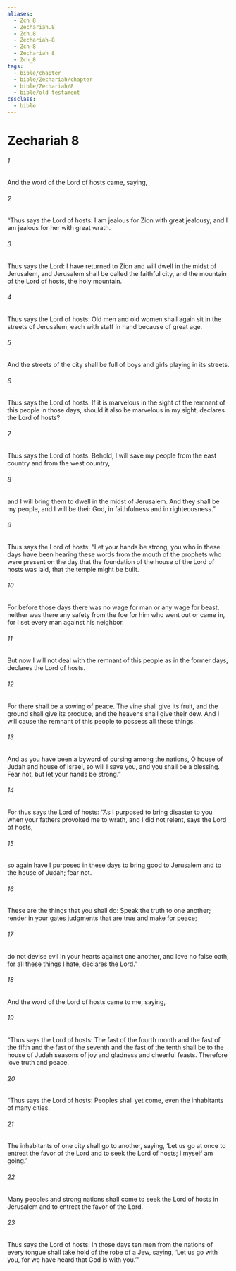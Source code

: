 ```yaml
---
aliases:
  - Zch 8
  - Zechariah.8
  - Zch.8
  - Zechariah-8
  - Zch-8
  - Zechariah_8
  - Zch_8
tags:
  - bible/chapter
  - bible/Zechariah/chapter
  - bible/Zechariah/8
  - bible/old testament
cssclass:
  - bible
---
```


# Zechariah 8

###### 1
And the word of the Lord of hosts came, saying,
###### 2
“Thus says the Lord of hosts: I am jealous for Zion with great jealousy, and I am jealous for her with great wrath.
###### 3
Thus says the Lord: I have returned to Zion and will dwell in the midst of Jerusalem, and Jerusalem shall be called the faithful city, and the mountain of the Lord of hosts, the holy mountain.
###### 4
Thus says the Lord of hosts: Old men and old women shall again sit in the streets of Jerusalem, each with staff in hand because of great age.
###### 5
And the streets of the city shall be full of boys and girls playing in its streets.
###### 6
Thus says the Lord of hosts: If it is marvelous in the sight of the remnant of this people in those days, should it also be marvelous in my sight, declares the Lord of hosts?
###### 7
Thus says the Lord of hosts: Behold, I will save my people from the east country and from the west country,
###### 8
and I will bring them to dwell in the midst of Jerusalem. And they shall be my people, and I will be their God, in faithfulness and in righteousness.”
###### 9
Thus says the Lord of hosts: “Let your hands be strong, you who in these days have been hearing these words from the mouth of the prophets who were present on the day that the foundation of the house of the Lord of hosts was laid, that the temple might be built.
###### 10
For before those days there was no wage for man or any wage for beast, neither was there any safety from the foe for him who went out or came in, for I set every man against his neighbor.
###### 11
But now I will not deal with the remnant of this people as in the former days, declares the Lord of hosts.
###### 12
For there shall be a sowing of peace. The vine shall give its fruit, and the ground shall give its produce, and the heavens shall give their dew. And I will cause the remnant of this people to possess all these things.
###### 13
And as you have been a byword of cursing among the nations, O house of Judah and house of Israel, so will I save you, and you shall be a blessing. Fear not, but let your hands be strong.”
###### 14
For thus says the Lord of hosts: “As I purposed to bring disaster to you when your fathers provoked me to wrath, and I did not relent, says the Lord of hosts,
###### 15
so again have I purposed in these days to bring good to Jerusalem and to the house of Judah; fear not.
###### 16
These are the things that you shall do: Speak the truth to one another; render in your gates judgments that are true and make for peace;
###### 17
do not devise evil in your hearts against one another, and love no false oath, for all these things I hate, declares the Lord.”
###### 18
And the word of the Lord of hosts came to me, saying,
###### 19
“Thus says the Lord of hosts: The fast of the fourth month and the fast of the fifth and the fast of the seventh and the fast of the tenth shall be to the house of Judah seasons of joy and gladness and cheerful feasts. Therefore love truth and peace.
###### 20
“Thus says the Lord of hosts: Peoples shall yet come, even the inhabitants of many cities.
###### 21
The inhabitants of one city shall go to another, saying, ‘Let us go at once to entreat the favor of the Lord and to seek the Lord of hosts; I myself am going.’
###### 22
Many peoples and strong nations shall come to seek the Lord of hosts in Jerusalem and to entreat the favor of the Lord.
###### 23
Thus says the Lord of hosts: In those days ten men from the nations of every tongue shall take hold of the robe of a Jew, saying, ‘Let us go with you, for we have heard that God is with you.’”


